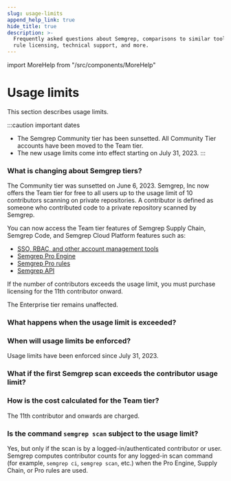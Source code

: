 ```yaml
---
slug: usage-limits
append_help_link: true
hide_title: true
description: >-
  Frequently asked questions about Semgrep, comparisons to similar tools,
  rule licensing, technical support, and more.
---
```


import MoreHelp from "/src/components/MoreHelp"

# Usage limits

This section describes usage limits.

:::caution important dates
* The Semgrep Community tier has been sunsetted. All Community Tier accounts have been moved to the Team tier.
* The new usage limits come into effect starting on July 31, 2023.
:::

### What is changing about Semgrep tiers?

The Community tier was sunsetted on June 6, 2023. Semgrep, Inc now offers the Team tier for free to all users up to the usage limit of 10 contributors scanning on private repositories. A contributor is defined as someone who contributed code to a private repository scanned by Semgrep.

You can now access the Team tier features of Semgrep Supply Chain, Semgrep Code, and Semgrep Cloud Platform features such as:

* [SSO, RBAC, and other account management tools](/semgrep-cloud-platform/user-management/)
* [Semgrep Pro Engine](/semgrep-code/semgrep-pro-engine-intro/)
* [Semgrep Pro rules](/semgrep-code/pro-rules/)
* [Semgrep API](https://semgrep.dev/api/v1/docs/)

If the number of contributors exceeds the usage limit, you must purchase licensing for the 11th contributor onward.

The Enterprise tier remains unaffected.


### What happens when the usage limit is exceeded?


### When will usage limits be enforced?

Usage limits have been enforced since July 31, 2023.

### What if the first Semgrep scan exceeds the contributor usage limit?


### How is the cost calculated for the Team tier?

The 11th contributor and onwards are charged. 

### Is the command `semgrep scan` subject to the usage limit?

Yes, but only if the scan is by a logged-in/authenticated contributor or user. Semgrep computes contributor counts for any logged-in scan command (for example, `semgrep ci`, `semgrep scan`, etc.) when the Pro Engine, Supply Chain, or Pro rules are used.
